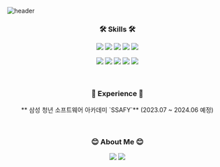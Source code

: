 <!-- 상단 간판 -->
![header](https://capsule-render.vercel.app/api?type=soft&color=auto&height=150&section=header&text=JiwonRyu&fontSize=70&animation=twinkling)

<!-- 스킬 -->
<h3 align="center">🛠 Skills 🛠</h3>
<p align="center">
  <img src="https://img.shields.io/badge/Java-007396?style=flat-square&logo=Java&logoColor=white"/>  <img src="https://img.shields.io/badge/TypeScript-007ACC?style=flat-square&logo=typescript&logoColor=white"/> <img src="https://img.shields.io/badge/Javascript-F9DC3E?style=flat-square&logo=javascript&logoColor=white"/>  <img src="https://img.shields.io/badge/Python-3776AB?style=flat-square&logo=python&logoColor=white"/> <img src="https://img.shields.io/badge/MySQL-4479A1?style=flat-square&logo=mysql&logoColor=white"/>
</p>
<p align="center">
  <img src="https://img.shields.io/badge/vuejs-4FC08D?style=flat-square&logo=vue.js&logoColor=white"/> <img src="https://img.shields.io/badge/reactjs-20232A?style=flat-square&logo=react&logoColor=61DAFB"/>  <img src="https://img.shields.io/badge/Spring Boot-6DB33F?style=flat-square&logo=springboot&logoColor=white"/>  <img src="https://img.shields.io/badge/django-092E20?style=flat-square&logo=django&logoColor=white"/>  <img src="https://img.shields.io/badge/MyBatis-D71921?style=flat-square&logo=Java&logoColor=white"/>
</p>
<br>




<!-- 경험 -->
<h3 align="center"> 📖 Experience 📖 </h3>
<p align="center">
  ** 삼성 청년 소프트웨어 아카데미 `SSAFY`** (2023.07 ~ 2024.06 예정)
</p>
<br>




<!-- 프로젝트 -->
<!--
<h3 align="center"> 🚀 Project 🚩</h3>
<div align="center" style="text-align:center">
  
  [![Velog's GitHub stats](hㅁㄴㅇㄹ)](https://koreamarin.github.io/portfolio/)
  
</div>

<br>
-->





<!-- 커리어 -->
<!-- 
<h3 align="center"> Career </h3>
<p align="center">

</p>
<br>
-->





<!-- About Me -->
<h3 align="center"> 😊 About Me 😊 </h3>
<p align="center">
  <a href="https://koreamarin.github.io/" target="_blank"><img src="https://img.shields.io/badge/Blog-D6180B?style=flat-square&logo=bloglovin&logoColor=white"/></a>
  <a href="mailto:awldnjs2@gmail.com" target="_blank"><img src="https://img.shields.io/badge/awldnjs2@gmail.com-EA4335?style=flat-square&logo=Gmail&logoColor=white"/></a>
</p>





<!-- 백준 -->
<!--
<div align='center'>

## Algorithm Rank
  [![Solved.ac 프로필](http://mazassumnida.wtf/api/v2/generate_badge?boj=rgw95)](https://solved.ac/rgw95)
</div>
-->
